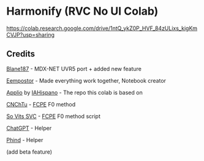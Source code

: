 # **Harmonify (RVC No UI Colab)**
https://colab.research.google.com/drive/1ntQ_ykZ0P_HVF_84zULixs_kigKmCVJP?usp=sharing

## **Credits**

[Blane187](http://discord.com/users/1221414974811934831) - MDX-NET UVR5 port + added new feature


[Eempostor](https://discordapp.com/users/818050831034613771) - Made everything work together, Notebook creator

[Applio](https://github.com/IAHispano/Applio-RVC-Fork) by [IAHispano](https://github.com/IAHispano) - The repo this colab is based on

[CNChTu](https://github.com/CNChTu) - [FCPE](https://github.com/CNChTu/FCPE) F0 method

[So Vits SVC](https://github.com/svc-develop-team/so-vits-svc) - [FCPE](https://github.com/CNChTu/FCPE) F0 method script

[ChatGPT](https://chat.openai.com/) - Helper

[Phind](https://www.phind.com/) - Helper

(add beta feature)